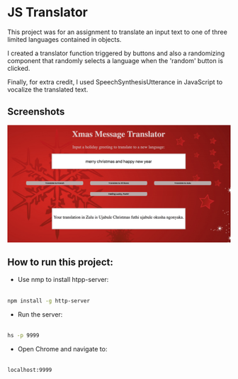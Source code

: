 # JS Translator

This project was for an assignment to translate an input text to one of three limited languages contained in objects.

I created a translator function triggered by buttons and also a randomizing component that randomly selects a language when the 'random' button is clicked.

Finally, for extra credit, I used SpeechSynthesisUtterance in JavaScript to vocalize the translated text.

## Screenshots

​![main screenshot](./screenshots/js-translator-main.png)

## How to run this project:

* Use nmp to install htpp-server:

```sh

npm install -g http-server

```
* Run the server:

```sh

hs -p 9999

```

* Open Chrome and navigate to:

```

localhost:9999

```


​
